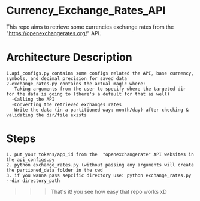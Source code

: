 # Currency_Exchange_Rates_API

This repo aims to retrieve some currencies exchange rates from the "https://openexchangerates.org/" API.

# Architecture Description
    1.api_configs.py contains some configs related the API, base currency, symbols, and decimal precision for saved data
    2.exchange_rates.py contains the actual magic where: 
      -Taking arguments from the user to specify where the targeted dir for the data is going to (there's a default for that as well)
      -Calling the API
      -Converting the retrieved exchanges rates
      -Write the data (in a partitioned way: month/day) after checking & validating the dir/file exists
      
# Steps
    1. put your tokens/app_id from the  "openexchangerate" API websites in the api_configs.py
    2. python exchange_rates.py (without passing any arguments will create the partioned_data folder in the cwd
    3. if you wanna pass sepcific directory use: python exchange_rates.py --dir directory_path
>>> That's it! you see how easy that repo works xD
